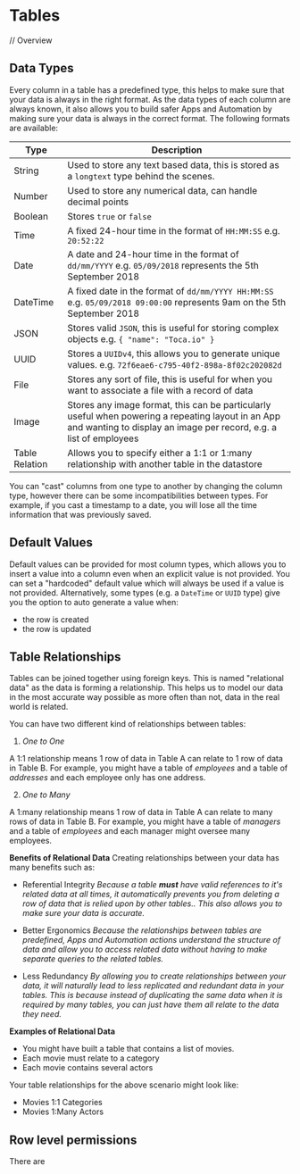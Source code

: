 # Tables


// Overview

## Data Types

Every column in a table has a predefined type, this helps to make sure that your data is always in the right format.
As the data types of each column are always known, it also allows you to build safer Apps and Automation by making sure your data is always in the correct format.
The following formats are available:

| Type | Description |
|---   | --- |
| String | Used to store any text based data, this is stored as a `longtext` type behind the scenes. |
| Number | Used to store any numerical data, can handle decimal points |
| Boolean | Stores `true` or `false` |
| Time | A fixed 24-hour time in the format of `HH:MM:SS` e.g. `20:52:22` |
| Date | A date and 24-hour time in the format of `dd/mm/YYYY` e.g. `05/09/2018` represents the 5th September 2018 |
| DateTime | A fixed date in the format of `dd/mm/YYYY HH:MM:SS` e.g. `05/09/2018 09:00:00` represents 9am on the 5th September 2018 |
| JSON | Stores valid `JSON`, this is useful for storing complex objects e.g. `{ "name": "Toca.io" }` |
| UUID | Stores a `UUIDv4`, this allows you to generate unique values. e.g. `72f6eae6-c795-40f2-898a-8f02c202082d` |
| File | Stores any sort of file, this is useful for when you want to associate a file with a record of data |
| Image | Stores any image format, this can be particularly useful when powering a repeating layout in an App and wanting to display an image per record, e.g. a list of employees |
| Table Relation | Allows you to specify either a 1:1 or 1:many relationship with another table in the datastore |

You can "cast" columns from one type to another by changing the column type, however there can be some incompatibilities between types.
For example, if you cast a timestamp to a date, you will lose all the time information that was previously saved.


## Default Values

Default values can be provided for most column types, which allows you to insert a value into a column even when an explicit value is not provided.
You can set a "hardcoded" default value which will always be used if a value is not provided.
Alternatively, some types (e.g. a `DateTime` or `UUID` type) give you the option to auto generate a value when:
- the row is created
- the row is updated

## Table Relationships

Tables can be joined together using foreign keys. This is named "relational data" as the data is forming a relationship.
This helps us to model our data in the most accurate way possible as more often than not, data in the real world is related.

You can have two different kind of relationships between tables:
1. _One to One_

A 1:1 relationship means 1 row of data in Table A can relate to 1 row of data in Table B.
For example, you might have a table of _employees_ and a table of _addresses_ and each employee only has one address.

2. _One to Many_

A 1:many relationship means 1 row of data in Table A can relate to many rows of data in Table B.
For example, you might have a table of _managers_ and a table of _employees_ and each manager might oversee many employees.

**Benefits of Relational Data**
Creating relationships between your data has many benefits such as:

- Referential Integrity
_Because a table **must** have valid references to it's related data at all times, it automatically prevents you from deleting a row of data that is relied upon by other tables.. This also allows you to make sure your data is accurate._

- Better Ergonomics
_Because the relationships between tables are predefined, Apps and Automation actions understand the structure of data and allow you to access related data without having to make separate queries to the related tables._

- Less Redundancy
_By allowing you to create relationships between your data, it will naturally lead to less replicated and redundant data in your tables. This is because instead of duplicating the same data when it is required by many tables, you can just have them all relate to the data they need._

**Examples of Relational Data**

- You might have built a table that contains a list of movies.
- Each movie must relate to a category
- Each movie contains several actors

Your table relationships for the above scenario might look like:
- Movies 1:1 Categories
- Movies 1:Many Actors


## Row level permissions

There are 
